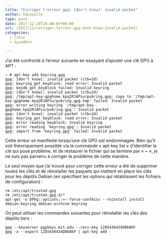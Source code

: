 ```yaml
---
title: "Corriger l'erreur gpg: [don't know]: invalid packet"
author: VaLouille
type: post
date: 2017-12-28T16:40:07+00:00
url: /2017/12/corriger-lerreur-gpg-dont-know-invalid-packet/
categories:
  - linux
  - sysadmin

---
```

J&rsquo;ai été confronté à l&rsquo;erreur suivante en essayant d&rsquo;ajouter une clé GPG à APT :

```
~ # apt-key add keyring.gpg
gpg: [don't know]: invalid packet (ctb=2d)
gpg: keyring_get_keyblock: read error: Invalid packet
gpg: keydb_get_keyblock failed: Invalid keyring
gpg: [don't know]: invalid packet (ctb=2d)
gpg: /tmp/apt-key-gpghome.kpq2RJAPsu/pubring.gpg: copy to '/tmp/apt-key-gpghome.kpq2RJAPsu/pubring.gpg.tmp' failed: Invalid packet
gpg: error writing keyring '/tmp/apt-key-gpghome.kpq2RJAPsu/pubring.gpg': Invalid packet
gpg: [don't know]: invalid packet (ctb=2d)
gpg: keyring_get_keyblock: read error: Invalid packet
gpg: error reading keyblock: Invalid keyring
gpg: error reading 'keyring.gpg': Invalid packet
gpg: import from 'keyring.gpg' failed: Invalid packet
```

Cette erreur se manifeste lorsqu&rsquo;une clé GPG est endommagée. Bien qu&rsquo;il soit théoriquement possible via la commande « apt-key list » d&rsquo;identifier la clé qui pose problème, et de restaurer le fichier qui se termine par « ~ », je ne suis pas parvenu à corriger le problème de cette manière.

Le seul moyen que j&rsquo;ai trouvé pour corriger cette erreur a été de supprimer toutes les clés et de réinstaller les paquets qui mettent en place les clés pour les dépôts Debian (en spécifiant les options qui rétablissent les fichiers de configuration) :

```
rm /etc/apt/trusted.gpg
rm /etc/apt/trusted.gpg.d/*
apt-get -o DPkg::options::=--force-confmiss --reinstall install debian-keyring debian-archive-keyring
```

On peut utiliser les commandes suivantes pour réinstaller les clés des dépôts tiers :

```
gpg --keyserver pgpkeys.mit.edu --recv-key 1285436434D8686F
gpg -a --export 1285436434D8686F | apt-key add -
```
